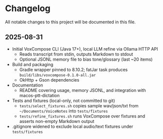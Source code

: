 # Changelog

All notable changes to this project will be documented in this file.

## 2025-08-31

- Initial VoxCompose CLI (Java 17+), local LLM refine via Ollama HTTP API
  - Reads transcript from stdin, outputs Markdown to stdout
  - Optional JSONL memory file to bias tone/glossary (last ~20 items)
- Build and packaging
  - Gradle wrapper pinned to 8.10.2; fatJar task produces `build/libs/voxcompose-0.1.0-all.jar`
  - OkHttp + Gson dependencies
- Documentation
  - README covering usage, memory JSONL, and integration with macos-ptt-dictation
- Tests and fixtures (local-only, not committed to git)
  - `tests/select_fixtures.sh` copies sample wav/json/txt from `~/Documents/VoiceNotes` into `tests/fixtures`
  - `tests/refine_fixtures.sh` runs VoxCompose over fixtures and asserts non-empty Markdown output
- .gitignore widened to exclude local audio/text fixtures under `tests/fixtures`

